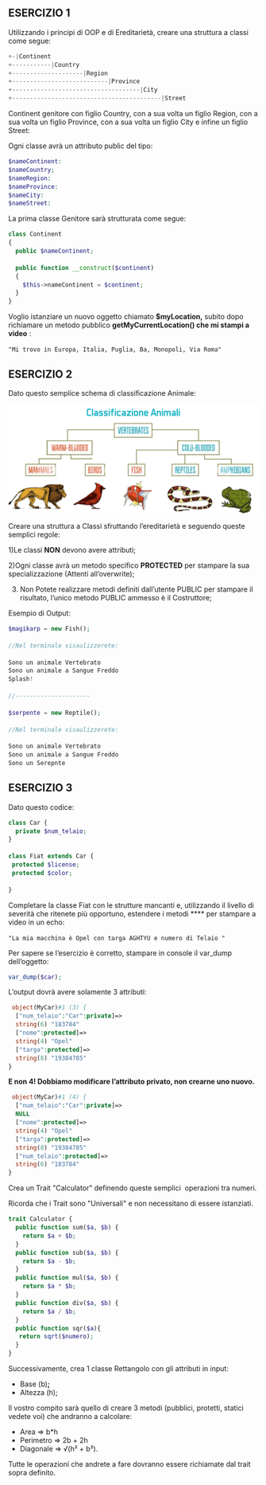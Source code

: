 ## **ESERCIZIO 1**

Utilizzando i principi di OOP e di Ereditarietà, creare una struttura a classi come segue:

```php
+-|Continent 
+-----------|Country 
+--------------------|Region 
+---------------------------|Province 
+------------------------------------|City
+------------------------------------------|Street
```

Continent genitore con figlio Country, con a sua volta un figlio Region, con a sua volta un figlio Province, con a sua volta un figlio City e infine un figlio Street:

Ogni classe avrà un attributo public del tipo:

```php
$nameContinent: 
$nameCountry; 
$nameRegion: 
$nameProvince: 
$nameCity:
$nameStreet:
```

La prima classe Genitore sarà strutturata come segue:

```php
class Continent
{
  public $nameContinent;

  public function __construct($continent)
  {
    $this->nameContinent = $continent;
  }
}
```

Voglio istanziare un nuovo oggetto chiamato **$myLocation,** subito dopo richiamare un metodo pubblico **getMyCurrentLocation() che mi stampi a video** :

`"Mi trovo in Europa, Italia, Puglia, Ba, Monopoli, Via Roma"`

## **ESERCIZIO 2**

Dato questo semplice schema di classificazione Animale:

![esercizio2.jpg](./images/esercizio2.jpg)

Creare una struttura a Classi sfruttando l’ereditarietà e seguendo queste semplici regole: 

1)Le classi **NON** devono avere attributi;

2)Ogni classe avrà un metodo specifico **PROTECTED** per stampare la sua specializzazione (Attenti all’overwrite);

3) Non Potete realizzare metodi definiti dall’utente PUBLIC per stampare il risultato, l’unico metodo PUBLIC ammesso è il Costruttore;

Esempio di Output:

```php
$magikarp = new Fish();

//Nel terminale visaulizzerete:

Sono un animale Vertebrato
Sono un animale a Sangue Freddo
Splash!

//---------------------

$serpente = new Reptile();

//Nel terminale visaulizzerete:

Sono un animale Vertebrato
Sono un animale a Sangue Freddo
Sono un Serepnte
```

## **ESERCIZIO 3**

Dato questo codice:

```php
class Car {
  private $num_telaio; 
}

class Fiat extends Car {
 protected $license;
 protected $color; 
  
}
```

Completare la classe Fiat con le strutture mancanti e, utilizzando il livello di severità che ritenete più opportuno, estendere i metodi **** per stampare a video in un echo:

`"La mia macchina è Opel con targa AGHTYU e numero di Telaio "`

Per sapere se l’esercizio è corretto, stampare in console il var_dump dell’oggetto:

```php
var_dump($car);
```

L’output dovrà avere solamente 3 attributi:

```php
 object(MyCar)#1 (3) {
  ["num_telaio":"Car":private]=>
  string(6) "183784"
  ["nome":protected]=>
  string(4) "Opel"
  ["targa":protected]=>
  string(8) "19384785"
}
```

**E non 4! Dobbiamo modificare l’attributo privato, non crearne uno nuovo.**

```php
 object(MyCar)#1 (4) {
  ["num_telaio":"Car":private]=>
  NULL
  ["nome":protected]=>
  string(4) "Opel"
  ["targa":protected]=>
  string(8) "19384785"
  ["num_telaio":protected]=>
  string(6) "183784"
}
```

Crea un Trait "Calculator" definendo queste semplici  operazioni tra numeri.

Ricorda che i Trait sono "Universali" e non necessitano di essere istanziati.

```php
trait Calculator {
  public function sum($a, $b) {
    return $a + $b;
  }
  public function sub($a, $b) {
    return $a - $b;
  }
  public function mul($a, $b) {
    return $a * $b;
  }
  public function div($a, $b) {
    return $a / $b;
  }  
  public function sqr($a){
   return sqrt($numero);
  }
}
```

Successivamente, crea 1 classe Rettangolo con gli attributi in input:

- Base (b)**;**
- Altezza (h);

Il vostro compito sarà quello di creare 3 metodi (pubblici, protetti, statici vedete voi) che andranno a calcolare:

- Area => b*h
- Perimetro => 2b + 2h
- Diagonale => √(h² + b²).

Tutte le operazioni che andrete a fare dovranno essere richiamate dal trait sopra definito.